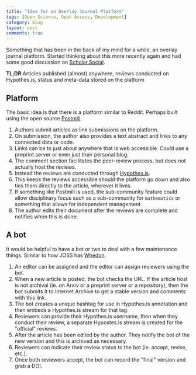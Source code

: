 ```yaml
---
title: "Idea for an Overlay Journal Platform"
tags: [Open Science, Open Access, Development]
category: blog
layout: post
comments: true
---
```


Something that has been in the back of my mind for a while, an overlay journal platform. Started thinking about this more recently again and had some good discussion on [Scholar.Social](https://scholar.social/@drb/100882764015004813).

**TL;DR** Articles published (almost) anywhere, reviews conducted on Hypothes.is, status and meta-data stored on the platform

## Platform
The basic idea is that there is a platform similar to Reddit. Perhaps built using the open source [Postmill](https://postmill.xyz/).
1. Authors submit articles as link submissions on the platform.
1. On submission, the author also provides a text abstract and links to any connected data or code.
1. Links can be to just about anywhere that is web accessible. Could use a preprint server or even just their personal blog.
1. The comment section facilitates the peer-review process, but does not actually host the reviews.
1. Instead the reviews are conducted through [Hypothes.is](https://web.hypothes.is/).
1. This keeps the reviews accessible should the platform go down and also ties them directly to the article, wherever it lives.
1. If something like Postmill is used, the sub-community feature could allow disciplinary focus such as a sub-community for `mathematics` or something that allows for independent management.
1. The author edits their document after the reviews are complete and notifies when this is done.


## A bot
It would be helpful to have a bot or two to deal with a few maintenance things. Similar to how JOSS has [Whedon](https://github.com/openjournals/whedon).
1. An editor can be assigned and the editor can assign reviewers using the bot.
1. When a new article is posted, the bot checks the URL. If the article host is not archival (ie. on Arxiv or a preprint server or a repository), then the bot submits it to Internet Archive to get a stable version and comments with this link.
1. The bot creates a unique hashtag for use in Hypothes.is annotation and then embeds a Hypothes.is stream for that tag.
1. Reviewers can provide their Hypothes.is username, then when they conduct their review, a separate Hypostes.is stream is created for the "official" reviews.
1. After the article has been edited by the author. They notify the bot of the new version and this is archived as necessary.
1. Reviewers can indicate their review status to the bot (ie. accept, revise, etc.).
1. Once both reviewers accept, the bot can record the "final" version and grab a DOI.

